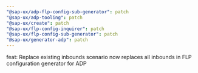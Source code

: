 ```yaml
---
"@sap-ux/adp-flp-config-sub-generator": patch
"@sap-ux/adp-tooling": patch
"@sap-ux/create": patch
"@sap-ux/flp-config-inquirer": patch
"@sap-ux/flp-config-sub-generator": patch
"@sap-ux/generator-adp": patch
---
```


feat: Replace existing inbounds scenario now replaces all inbounds in FLP configuration generator for ADP
